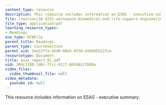 ```yaml
---
content_type: resource
description: This resource includes information on ESAS - executive summary.
file: /courses/16-423j-aerospace-biomedical-and-life-support-engineering-spring-2006/30dc11881d0cffcc8117865d6117b98a_esas_report_01.pdf
file_type: application/pdf
learning_resource_types:
- Readings
ocw_type: OCWFile
parent_title: Readings
parent_type: CourseSection
parent_uid: 14e21f7a-bbd9-08e9-9f30-a506d5522fce
resourcetype: Document
title: esas_report_01.pdf
uid: 30dc1188-1d0c-ffcc-8117-865d6117b98a
video_files:
  video_thumbnail_file: null
video_metadata:
  youtube_id: null
---
```

This resource includes information on ESAS - executive summary.